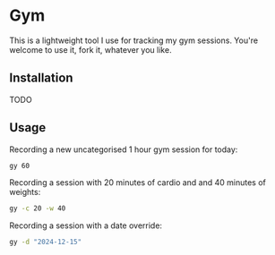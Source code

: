# Gym

This is a lightweight tool I use for tracking my gym sessions. You're welcome to use it, fork it, whatever you like.

## Installation

TODO

## Usage

Recording a new uncategorised 1 hour gym session for today:

```bash
gy 60
```

Recording a session with 20 minutes of cardio and and 40 minutes of weights:

```bash
gy -c 20 -w 40
```

Recording a session with a date override:

```bash
gy -d "2024-12-15"
```
